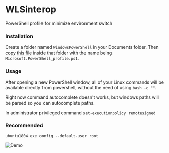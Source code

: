 
# WLSinterop

PowerShell profile for minimize environment switch

### Installation

Create a folder named ```WindowsPowerShell``` in your Documents folder. Then copy [this file](https://github.com/kidandcat/WLSinterop/blob/master/WindowsPowerShell%5CMicrosoft.PowerShell_profile.ps1) inside that folder with the name being ```Microsoft.PowerShell_profile.ps1```.

### Usage

After opening a new PowerShell window, all of your Linux commands will be available directly from powershell, without the need of using ```bash -c ""```.

Right now command autocomplete doesn't works, but windows paths will be parsed so you can autocomplete paths.

In administrator privileged command ```set-executionpolicy remotesigned```

### Recommended

```ubuntu1804.exe config --default-user root```


![Demo](https://raw.githubusercontent.com/kidandcat/WLSinterop/master/Captura.PNG)

